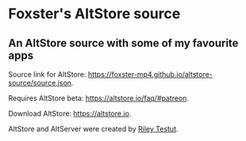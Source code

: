 # Foxster's AltStore source
## An AltStore source with some of my favourite apps

Source link for AltStore: https://foxster-mp4.github.io/altstore-source/source.json.

Requires AltStore beta: https://altstore.io/faq/#patreon.

Download AltStore: https://altstore.io.

AltStore and AltServer were created by [Riley Testut](https://twitter.com/rileytestut).